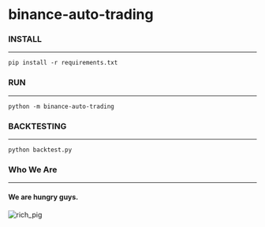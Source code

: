 # binance-auto-trading

### INSTALL
***
```
pip install -r requirements.txt
```

### RUN
***
```
python -m binance-auto-trading
```

### BACKTESTING
***
```
python backtest.py
```

### Who We Are
***
#### We are hungry guys.
![rich_pig](https://user-images.githubusercontent.com/60350835/182033259-c25e6e3c-7eb3-4c42-bd7d-3dc760d526a6.jpg)
